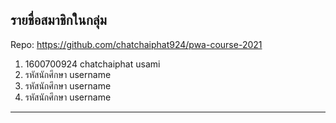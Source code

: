 ## รายชื่อสมาชิกในกลุ่ม

Repo: <https://github.com/chatchaiphat924/pwa-course-2021>

1. 1600700924 chatchaiphat usami
2. รหัสนักศึกษา username
3. รหัสนักศึกษา username
4. รหัสนักศึกษา username

----------------------------